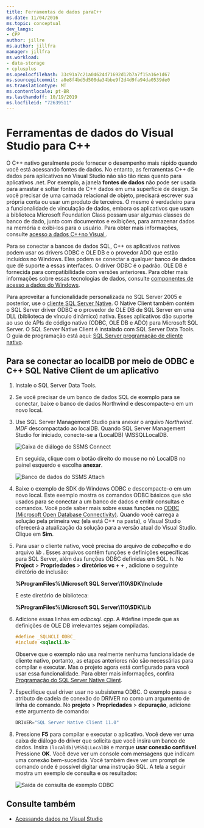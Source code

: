 ```yaml
---
title: Ferramentas de dados paraC++
ms.date: 11/04/2016
ms.topic: conceptual
dev_langs:
- CPP
author: jillre
ms.author: jillfra
manager: jillfra
ms.workload:
- data-storage
- cplusplus
ms.openlocfilehash: 33c91a7c21a04624d71692d12b7a7f15a16e1d67
ms.sourcegitcommit: a8e8f4bd5d508da34bbe9f2d4d9fa94da0539de0
ms.translationtype: MT
ms.contentlocale: pt-BR
ms.lasthandoff: 10/19/2019
ms.locfileid: "72639511"
---
```

# <a name="visual-studio-data-tools-for-c"></a>Ferramentas de dados do Visual Studio para C++

O C++ nativo geralmente pode fornecer o desempenho mais rápido quando você está acessando fontes de dados. No entanto, as ferramentas C++ de dados para aplicativos no Visual Studio não são tão ricas quanto para aplicativos .net. Por exemplo, a janela **fontes de dados** não pode ser usada para arrastar e soltar fontes de C++ dados em uma superfície de design. Se você precisar de uma camada relacional de objeto, precisará escrever sua própria conta ou usar um produto de terceiros. O mesmo é verdadeiro para a funcionalidade de vinculação de dados, embora os aplicativos que usam a biblioteca Microsoft Foundation Class possam usar algumas classes de banco de dado, junto com documentos e exibições, para armazenar dados na memória e exibi-los para o usuário. Para obter mais informações, consulte [acesso a dados C++no Visual ](/cpp/data/data-access-in-cpp).

Para se conectar a bancos de dados SQL, C++ os aplicativos nativos podem usar os drivers ODBC e OLE DB e o provedor ADO que estão incluídos no Windows. Eles podem se conectar a qualquer banco de dados que dê suporte a essas interfaces. O driver ODBC é o padrão. OLE DB é fornecida para compatibilidade com versões anteriores. Para obter mais informações sobre essas tecnologias de dados, consulte [componentes de acesso a dados do Windows](/previous-versions/windows/desktop/ms692897(v=vs.85)).

Para aproveitar a funcionalidade personalizada no SQL Server 2005 e posterior, use o [cliente SQL Server Native](/sql/relational-databases/native-client/sql-server-native-client). O Native Client também contém o SQL Server driver ODBC e o provedor de OLE DB de SQL Server em uma DLL (biblioteca de vínculo dinâmico) nativa. Esses aplicativos dão suporte ao uso de APIs de código nativo (ODBC, OLE DB e ADO) para Microsoft SQL Server. O SQL Server Native Client é instalado com SQL Server Data Tools. O guia de programação está aqui: [SQL Server programação de cliente nativo](/sql/relational-databases/native-client/sql-server-native-client-programming).

## <a name="to-connect-to-localdb-through-odbc-and-sql-native-client-from-a-c-application"></a>Para se conectar ao localDB por meio de ODBC e C++ SQL Native Client de um aplicativo

1. Instale o SQL Server Data Tools.

2. Se você precisar de um banco de dados SQL de exemplo para se conectar, baixe o banco de dados Northwind e descompacte-o em um novo local.

3. Use SQL Server Management Studio para anexar o arquivo *Northwind. MDF* descompactado ao localDB. Quando SQL Server Management Studio for iniciado, conecte-se a (LocalDB) \MSSQLLocalDB.

   ![Caixa de diálogo do SSMS Connect](../data-tools/media/raddata-ssms-connect-dialog.png)

   Em seguida, clique com o botão direito do mouse no nó LocalDB no painel esquerdo e escolha **anexar**.

   ![Banco de dados do SSMS Attach](../data-tools/media/raddata-ssms-attach-database.png)

4. Baixe o exemplo de SDK do Windows ODBC e descompacte-o em um novo local. Este exemplo mostra os comandos ODBC básicos que são usados para se conectar a um banco de dados e emitir consultas e comandos. Você pode saber mais sobre essas funções no [ODBC (Microsoft Open Database Connectivity)](/sql/odbc/microsoft-open-database-connectivity-odbc). Quando você carrega a solução pela primeira vez (ela está C++ na pasta), o Visual Studio oferecerá a atualização da solução para a versão atual do Visual Studio. Clique em **Sim**.

5. Para usar o cliente nativo, você precisa do arquivo de *cabeçalho* e do arquivo *lib* . Esses arquivos contêm funções e definições específicas para SQL Server, além das funções ODBC definidas em SQL. h. No **Project**  > **Propriedades**  > **diretórios vc + +** , adicione o seguinte diretório de inclusão:

   **%ProgramFiles%\Microsoft SQL Server\110\SDK\Include**

   E este diretório de biblioteca:

   **%ProgramFiles%\Microsoft SQL Server\110\SDK\Lib**

6. Adicione essas linhas em *odbcsql. cpp*. A #define impede que as definições de OLE DB irrelevantes sejam compiladas.

   ```cpp
   #define _SQLNCLI_ODBC_
   #include <sqlncli.h>
   ```

    Observe que o exemplo não usa realmente nenhuma funcionalidade de cliente nativo, portanto, as etapas anteriores não são necessárias para compilar e executar. Mas o projeto agora está configurado para você usar essa funcionalidade. Para obter mais informações, confira [Programação do SQL Server Native Client](/sql/relational-databases/native-client/sql-server-native-client).

7. Especifique qual driver usar no subsistema ODBC. O exemplo passa o atributo de cadeia de conexão do DRIVER no como um argumento de linha de comando. No **projeto**  > **Propriedades**  > **depuração**, adicione este argumento de comando:

   ```cpp
   DRIVER="SQL Server Native Client 11.0"
   ```

8. Pressione **F5** para compilar e executar o aplicativo. Você deve ver uma caixa de diálogo do driver que solicita que você insira um banco de dados. Insira `(localdb)\MSSQLLocalDB` e marque **usar conexão confiável**. Pressione **OK**. Você deve ver um console com mensagens que indicam uma conexão bem-sucedida. Você também deve ver um prompt de comando onde é possível digitar uma instrução SQL. A tela a seguir mostra um exemplo de consulta e os resultados:

   ![Saída de consulta de exemplo ODBC](../data-tools/media/raddata-odbc-sample-query-output.png)

## <a name="see-also"></a>Consulte também

- [Acessando dados no Visual Studio](../data-tools/accessing-data-in-visual-studio.md)